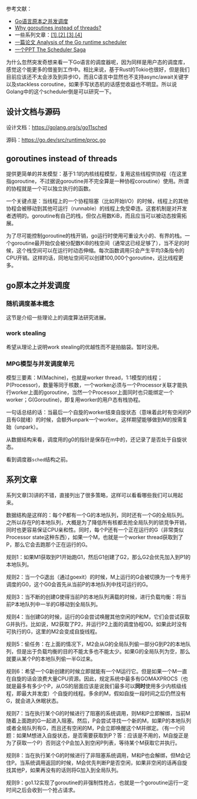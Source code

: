 参考文献：

* [Go语言原本之并发调度](https://golang.design/under-the-hood/zh-cn/part2runtime/ch06sched/)
* [Why goroutines instead of threads?](https://go.dev/doc/faq#goroutines)
* 一些系列文章：[[1]](https://cloud.tencent.com/developer/article/1412488),[[2]](https://cloud.tencent.com/developer/article/1412489),[[3]](https://cloud.tencent.com/developer/article/1416867),[[4]](https://cloud.tencent.com/developer/article/1416868)
* [一篇论文 Analysis of the Go runtime scheduler](http://www1.cs.columbia.edu/~aho/cs6998/reports/12-12-11_DeshpandeSponslerWeiss_GO.pdf)
* [一个PPT The Scheduler Saga](https://speakerdeck.com/kavya719/the-scheduler-saga)

为什么忽然突发奇想来看一下Go语言的调度器呢，因为同样是用户态的调度库，感觉这个能更多的借鉴到工作中。相比来说，基于Rust的Tokio也很好，但是我们目前应该还不太会涉及到异步IO，而且C语言中显然也不支持async/await关键字以及stackless coroutine，如果手写状态机的话感觉收益也不明显。所以说Golang中的这个scheduler倒是可以研究一下。

## 设计文档与源码

设计文档：https://golang.org/s/go11sched

源码：https://go.dev/src/runtime/proc.go

## goroutines instead of threads

提供更简单的并发模型：基于1:1的内核线程模型，复用这些线程供协程（在这里指goroutine，不过据说goroutine并不完全算是一种协程coroutine）使用。所谓的协程就是一个可以独立执行的函数。

一个关键点是：当线程上的一个协程阻塞（比如开始I/O）的时候，线程上的其他协程会被移动到其他可运行（runnable）的线程上免受牵连。这套机制是对开发者透明的。goroutine有自己的栈，但仅占用数KiB，而且应当可以被动态按需拓展。

为了尽可能控制goroutine的栈开销，go运行时使用可重设大小的、有界的栈。一个goroutine最开始仅会被分配数KiB的栈空间（通常这已经足够了），当不足的时候，这个栈空间可以在运行时动态伸缩。每次函数调用只会产生平均3条指令的CPU开销。这样的话，同地址空间可以创建100,000个goroutine，远比线程更多。

## go原本之并发调度

### 随机调度基本概念

这节是介绍一些理论上的调度算法研究进展。

### work stealing

希望从理论上说明work stealing的优越性而不是拍脑袋。暂时没用。

### MPG模型与并发调度单元

模型三要素：M(Machine)，也就是worker thread，1:1模型的线程；P(Processor)，数量等同于核数，一个worker必须与一个Processor关联才能执行worker上面的goroutine，当然一个Processor上面同时也只能绑定一个worker；G(Goroutine)，即复用worker的用户态有栈协程。

一句话总结的话：当最后一个自旋的worker结束自旋状态（意味着此时有空闲的P且有G就绪）的时候，会额外unpark一个worker。这样期望能够做到M的按需复始（unpark）。

从数据结构来看，调度用的g0的指针是保存在m中的，还记录了是否处于自旋状态。

看到调度器`sched`结构之前。

## 系列文章

系列文章[3]讲的不错，直接列出了很多策略，这样可以看看哪些我们可以用起来。

数据结构是这样的：每个P都有一个G的本地队列，同时还有一个G的全局队列。之所以存在P的本地队列，大概是为了降低所有核都去抢全局队列的锁竞争开销，同时也更容易保证CPU亲和性。同时，每个P还有一个正在运行的G（非常类似Processor state这种东西），如果一个M，也就是一个worker thread获取到了P，那么它会去跑那个正在运行的G。

规则1：如果M1获取到P1开始跑G1，然后G1创建了G2，那么G2会优先加入到P1的本地队列。

规则2：当一个G退出（通过goexit）的时候，M上运行的G会被切换为一个专用于调度的G0，这个G0会首先从当前P的本地队列中找可运行的G。

规则3：当不断的创建G使得当前P的本地队列满载的时候，进行负载均衡：将当前P本地队列中一半的G移动到全局队列。

规则4：当创建G的时候，运行的G会尝试唤醒其他空闲的P和M，它们会尝试获取G并执行。比如说，M2获取了P2，并运行P2上面的调度协程G0。如果此时没有可执行的G，这里的M2会变成自旋线程。

规则5：偷任务：在上面的情况下，M2会从G的全局队列偷一部分G到P2的本地队列，但是出于负载均衡的目的不能太多也不能太少。如果G的全局队列为空，那么就要从某个P的本地队列偷一半G过来。

规则6：希望一个G新创建的时候立即就能有一个M运行它。但是如果一个M一直在自旋的话会浪费大量CPU资源。因此，规定系统中最多有GOMAXPROCS（也就是最多有多少个P，从OS的层面应该是说我们最多可以**同时**使用多少内核级线程，即最大并发度）个自旋的线程。多余的M，假如自旋一段时间之后仍然没有G，就会进入休眠状态。

规则7：当在执行某个G的时候进行了阻塞的系统调用，则M和P立即解绑，当前M随着上面跑的G一起进入阻塞。然后，P会尝试寻找一个新的M，如果P的本地队列或者全局队列有G，而且还有空闲的M，P会立即唤醒这个M并绑定。（有一个问题：如果M想进入自旋状态，是否需要获取到P？答：应该是不用的，M自旋正是为了获取一个P）否则这个P会加入到空闲P列表，等待某个M获取它并执行。

规则8：当在执行某个G的时候进行了非阻塞系统调用，M和P也会解绑，但M会记住P。当系统调用返回的时候，M会优先判断P是否空闲，如果非空闲的话再自旋找其他P，如果再没有的话则将G加入到全局队列。

规则9：go1.12实现了goroutine的非强制性抢占，也就是一个goroutine运行一定时间之后会收到一个抢占请求。








